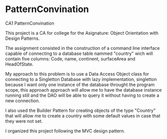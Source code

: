 # PatternConvination
CA1 PatternConvination

This project is a CA for college for the Asignature: Object Orientation with Design Patterns.

The assignment consisted in the construction of a command line interface capable of connecting to a 
database table nammed "country" wich will contain five columns: Code, name, continent, surfaceArea and HeadOfState.

My approach to this problem is to use a Data Access Object class for connecting to a Singletton Database with lazy implementation,
singletton because I want only one instance of the database throught the program scope, this approach approach will allow me
to have the database instance running still and the DAO will be able to query it without having to create a new connection.

I also used the Builder Pattern for creating objects of the type "Country" that will allow me to create a country with some default values
in case that they were not set.

I organized this project following the MVC design pattern.
